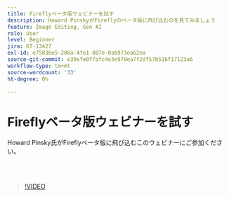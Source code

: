 ```yaml
---
title: Fireflyベータ版ウェビナーを試す
description: Howard PinskyがFireflyのベータ版に飛び込むのを見てみましょう
feature: Image Editing, Gen AI
role: User
level: Beginner
jira: KT-13427
exl-id: e75836e5-206a-4fe1-807e-0ab973ea62ea
source-git-commit: e39efe0f7afc4e3e970ea7f2df57b51bf17123a6
workflow-type: tm+mt
source-wordcount: '33'
ht-degree: 0%

---
```


# Fireflyベータ版ウェビナーを試す

Howard Pinsky氏がFireflyベータ版に飛び込むこのウェビナーにご参加ください。

<br> 

>[!VIDEO](https://video.tv.adobe.com/v/3420252?quality=12&learn=on&hidetitle=true)
